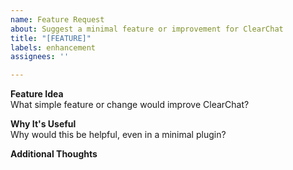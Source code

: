```yaml
---
name: Feature Request
about: Suggest a minimal feature or improvement for ClearChat
title: "[FEATURE]"
labels: enhancement
assignees: ''

---
```


**Feature Idea**  
What simple feature or change would improve ClearChat?

**Why It's Useful**  
Why would this be helpful, even in a minimal plugin?

**Additional Thoughts**

